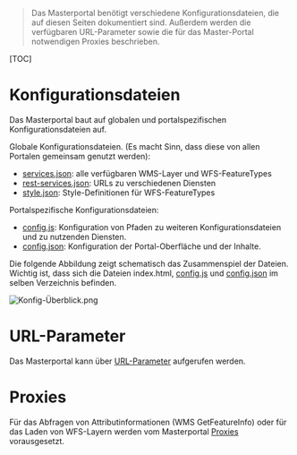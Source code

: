 >Das Masterportal benötigt verschiedene Konfigurationsdateien, die auf diesen Seiten dokumentiert sind. Außerdem werden die verfügbaren URL-Parameter sowie die für das Master-Portal notwendigen Proxies beschrieben.

[TOC]

# Konfigurationsdateien #
Das Masterportal baut auf globalen und portalspezifischen Konfigurationsdateien auf.

Globale Konfigurationsdateien. (Es macht Sinn, dass diese von allen Portalen gemeinsam genutzt werden):

* [services.json](services.json.md):  alle verfügbaren WMS-Layer und WFS-FeatureTypes
* [rest-services.json](rest-services.json.md): URLs zu verschiedenen Diensten
* [style.json](style.json.md): Style-Definitionen für WFS-FeatureTypes

Portalspezifische Konfigurationsdateien:

* [config.js](config.js.md): Konfiguration von Pfaden zu weiteren Konfigurationsdateien und zu nutzenden Diensten.
* [config.json](config.json.md): Konfiguration der Portal-Oberfläche und der Inhalte.

Die folgende Abbildung zeigt schematisch das Zusammenspiel der Dateien. Wichtig ist, dass sich die Dateien index.html, [config.js](config.js.md) und [config.json](config.json.md) im selben Verzeichnis befinden.

![Konfig-Überblick.png](https://bitbucket.org/repo/88K5GB/images/4248626536-Konfig-%C3%9Cberblick.png)

# URL-Parameter #
Das Masterportal kann über [URL-Parameter](URL-Parameter.md) aufgerufen werden.

# Proxies #
Für das Abfragen von Attributinformationen (WMS GetFeatureInfo) oder für das Laden von WFS-Layern werden vom Masterportal [Proxies](proxies.md) vorausgesetzt.

